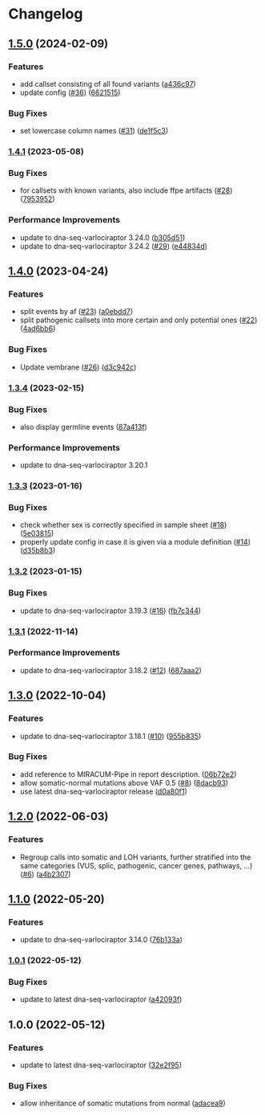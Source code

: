 # Changelog

## [1.5.0](https://www.github.com/snakemake-workflows/dna-seq-mtb/compare/v1.4.1...v1.5.0) (2024-02-09)


### Features

* add callset consisting of all found variants ([a436c97](https://www.github.com/snakemake-workflows/dna-seq-mtb/commit/a436c97fe95a97ee683a1b00af39c455b53ba4b5))
* update config ([#36](https://www.github.com/snakemake-workflows/dna-seq-mtb/issues/36)) ([6621515](https://www.github.com/snakemake-workflows/dna-seq-mtb/commit/6621515558cc736c867e58b071845233e79d7ed5))


### Bug Fixes

* set lowercase column names ([#31](https://www.github.com/snakemake-workflows/dna-seq-mtb/issues/31)) ([de1f5c3](https://www.github.com/snakemake-workflows/dna-seq-mtb/commit/de1f5c31ccde8780592dfdbc4788beefd0675f8c))

### [1.4.1](https://www.github.com/snakemake-workflows/dna-seq-mtb/compare/v1.4.0...v1.4.1) (2023-05-08)


### Bug Fixes

* for callsets with known variants, also include ffpe artifacts ([#28](https://www.github.com/snakemake-workflows/dna-seq-mtb/issues/28)) ([7953952](https://www.github.com/snakemake-workflows/dna-seq-mtb/commit/795395285935c2c57a21b9ceb9a06b617a357d6a))


### Performance Improvements

* update to dna-seq-varlociraptor 3.24.0 ([b305d51](https://www.github.com/snakemake-workflows/dna-seq-mtb/commit/b305d515846ded474ce5a55a9bae69d1e8dd861a))
* update to dna-seq-varlociraptor 3.24.2 ([#29](https://www.github.com/snakemake-workflows/dna-seq-mtb/issues/29)) ([e44834d](https://www.github.com/snakemake-workflows/dna-seq-mtb/commit/e44834d7fd4499fb668e2fce9123f39759e70156))

## [1.4.0](https://www.github.com/snakemake-workflows/dna-seq-mtb/compare/v1.3.4...v1.4.0) (2023-04-24)


### Features

* split events by af ([#23](https://www.github.com/snakemake-workflows/dna-seq-mtb/issues/23)) ([a0ebdd7](https://www.github.com/snakemake-workflows/dna-seq-mtb/commit/a0ebdd77549d01c080693b1b29b322a9bf1f70d2))
* split pathogenic callsets into more certain and only potential ones ([#22](https://www.github.com/snakemake-workflows/dna-seq-mtb/issues/22)) ([4ad6bb6](https://www.github.com/snakemake-workflows/dna-seq-mtb/commit/4ad6bb6480451363b06704c4b1f6c3c14144cb91))


### Bug Fixes

* Update vembrane ([#26](https://www.github.com/snakemake-workflows/dna-seq-mtb/issues/26)) ([d3c942c](https://www.github.com/snakemake-workflows/dna-seq-mtb/commit/d3c942c3b534d7aaa6ac57d44056340a1eeeed15))

### [1.3.4](https://www.github.com/snakemake-workflows/dna-seq-mtb/compare/v1.3.3...v1.3.4) (2023-02-15)


### Bug Fixes

* also display germline events ([87a413f](https://www.github.com/snakemake-workflows/dna-seq-mtb/commit/87a413f54737e41d342ecc1ec666beec76a6ad47))


### Performance Improvements

* update to dna-seq-varlociraptor 3.20.1

### [1.3.3](https://www.github.com/snakemake-workflows/dna-seq-mtb/compare/v1.3.2...v1.3.3) (2023-01-16)


### Bug Fixes

* check whether sex is correctly specified in sample sheet ([#18](https://www.github.com/snakemake-workflows/dna-seq-mtb/issues/18)) ([5e03815](https://www.github.com/snakemake-workflows/dna-seq-mtb/commit/5e0381530128ea9c83ae3c7ea0075df5851bd269))
* properly update config in case it is given via a module definition ([#14](https://www.github.com/snakemake-workflows/dna-seq-mtb/issues/14)) ([d35b8b3](https://www.github.com/snakemake-workflows/dna-seq-mtb/commit/d35b8b35cee3f1c2fa29e4aaadae63d86df07998))

### [1.3.2](https://www.github.com/snakemake-workflows/dna-seq-mtb/compare/v1.3.1...v1.3.2) (2023-01-15)


### Bug Fixes

* update to dna-seq-varlociraptor 3.19.3 ([#16](https://www.github.com/snakemake-workflows/dna-seq-mtb/issues/16)) ([fb7c344](https://www.github.com/snakemake-workflows/dna-seq-mtb/commit/fb7c344b9c7f08c1404ce46c4797ef877e2b62c9))

### [1.3.1](https://www.github.com/snakemake-workflows/dna-seq-mtb/compare/v1.3.0...v1.3.1) (2022-11-14)


### Performance Improvements

* update to dna-seq-varlociraptor 3.18.2 ([#12](https://www.github.com/snakemake-workflows/dna-seq-mtb/issues/12)) ([687aaa2](https://www.github.com/snakemake-workflows/dna-seq-mtb/commit/687aaa236d8e387fdc42eb10ce4dcd04e7638a99))

## [1.3.0](https://www.github.com/snakemake-workflows/dna-seq-mtb/compare/v1.2.0...v1.3.0) (2022-10-04)


### Features

* update to dna-seq-varlociraptor 3.18.1 ([#10](https://www.github.com/snakemake-workflows/dna-seq-mtb/issues/10)) ([955b835](https://www.github.com/snakemake-workflows/dna-seq-mtb/commit/955b8356404b73b524918fe892a502e920721dd2))


### Bug Fixes

* add reference to MIRACUM-Pipe in report description. ([06b72e2](https://www.github.com/snakemake-workflows/dna-seq-mtb/commit/06b72e2952a6194b94ef01d763266d78dff51f00))
* allow somatic-normal mutations above VAF 0.5 ([#8](https://www.github.com/snakemake-workflows/dna-seq-mtb/issues/8)) ([8dacb93](https://www.github.com/snakemake-workflows/dna-seq-mtb/commit/8dacb93c51b1c7ad9482369cbeea0aacadff5fc9))
* use latest dna-seq-varlociraptor release ([d0a80f1](https://www.github.com/snakemake-workflows/dna-seq-mtb/commit/d0a80f1618b4ce747ef39799a7195fd5439c8643))

## [1.2.0](https://www.github.com/snakemake-workflows/dna-seq-mtb/compare/v1.1.0...v1.2.0) (2022-06-03)


### Features

* Regroup calls into somatic and LOH variants, further stratified into the same categories (VUS, splic, pathogenic, cancer genes, pathways, ...) ([#6](https://www.github.com/snakemake-workflows/dna-seq-mtb/issues/6)) ([a4b2307](https://www.github.com/snakemake-workflows/dna-seq-mtb/commit/a4b23078908ff90df0543dc3be71264e22354e52))

## [1.1.0](https://www.github.com/snakemake-workflows/dna-seq-mtb/compare/v1.0.1...v1.1.0) (2022-05-20)


### Features

* update to dna-seq-varlociraptor 3.14.0 ([76b133a](https://www.github.com/snakemake-workflows/dna-seq-mtb/commit/76b133a7b2ed422cd8f8836965a9f96142352176))

### [1.0.1](https://www.github.com/snakemake-workflows/dna-seq-mtb/compare/v1.0.0...v1.0.1) (2022-05-12)


### Bug Fixes

* update to latest dna-seq-varlociraptor ([a42093f](https://www.github.com/snakemake-workflows/dna-seq-mtb/commit/a42093f2cd9f6a6faedab78dd50ee3b295d1d6df))

## 1.0.0 (2022-05-12)


### Features

* update to latest dna-seq-varlociraptor ([32e2f95](https://www.github.com/snakemake-workflows/dna-seq-mtb/commit/32e2f95cd9d5a866edc3252a0ecb34259a51ecdd))


### Bug Fixes

* allow inheritance of somatic mutations from normal ([adacea9](https://www.github.com/snakemake-workflows/dna-seq-mtb/commit/adacea92024760483818adbe48321cd7bc43ffdd))
